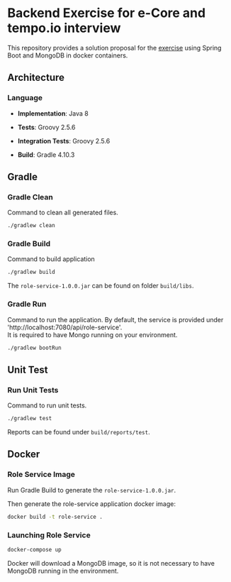# Backend Exercise for e-Core and tempo.io interview

This repository provides a solution proposal for the [exercise](src/main/resources/TEMPO%20-%20Back-end%20developer%20exercise.pdf) using Spring Boot and MongoDB in docker containers.

## Architecture

### Language

* **Implementation**: Java 8
    
* **Tests**: Groovy 2.5.6
    
* **Integration Tests**: Groovy 2.5.6
    
* **Build**: Gradle 4.10.3
    
## Gradle

### Gradle Clean

Command to clean all generated files.

```bash
./gradlew clean
```

### Gradle Build

Command to build application

```bash
./gradlew build
```

The ```role-service-1.0.0.jar``` can be found on folder ```build/libs```.

### Gradle Run

Command to run the application. By default, the service is provided under 'http://localhost:7080/api/role-service'. <br>
It is required to have Mongo running on your environment.<br>

```bash
./gradlew bootRun
```

## Unit Test

### Run Unit Tests

Command to run unit tests.

```bash
./gradlew test
```
   
Reports can be found under ```build/reports/test```.

## Docker

### Role Service Image

Run Gradle Build to generate the ```role-service-1.0.0.jar```.

Then generate the role-service application docker image:

```bash
docker build -t role-service .
```
    
### Launching Role Service

```bash
docker-compose up
```

Docker will download a MongoDB image, so it is not necessary to have MongoDB running in the environment.